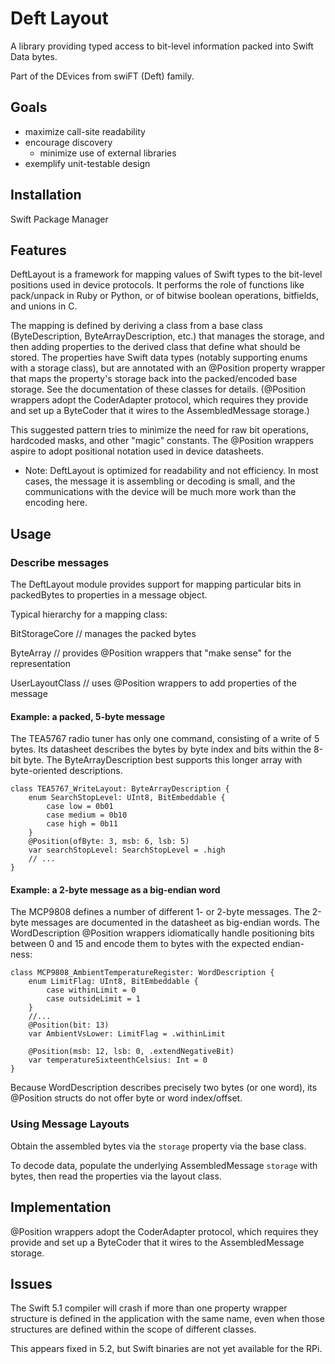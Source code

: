 # Deft Layout

A library providing typed access to bit-level information packed into Swift Data bytes.

Part of the DEvices from swiFT (Deft) family.


## Goals

- maximize call-site readability
- encourage discovery
  - minimize use of external libraries
- exemplify unit-testable design


## Installation

Swift Package Manager


## Features

DeftLayout is a framework for mapping values of Swift types to the bit-level positions
used in device protocols. It performs the role of functions like pack/unpack in Ruby or Python, or of
bitwise boolean operations, bitfields, and unions in C.

The mapping is defined by deriving a class from a base class (ByteDescription,
ByteArrayDescription, etc.) that manages the storage, and then adding properties to the
derived class that define what should be stored. The properties have Swift data types (notably
supporting enums with a storage class), but are annotated with an @Position property wrapper that
maps the property's storage back into the packed/encoded base storage. See the documentation
of these classes for details. (@Position wrappers adopt the CoderAdapter protocol, which
requires they provide and set up a ByteCoder that it wires to the AssembledMessage storage.)

This suggested pattern tries to minimize the need for raw bit operations, hardcoded masks, and
other "magic" constants. The @Position wrappers aspire to adopt positional notation used in
device datasheets.

- Note: DeftLayout is optimized for readability and not efficiency. In most cases, the message
it is assembling or decoding is small, and the communications with the device will be much more
work than the encoding here.



## Usage

### Describe messages

The DeftLayout module provides support for mapping particular bits in packedBytes
to properties in a message object.


Typical hierarchy for a mapping class:

  BitStorageCore  // manages the packed bytes

  ByteArray // provides @Position wrappers that "make sense" for the representation

  UserLayoutClass // uses @Position wrappers to add properties of the message


#### Example: a packed, 5-byte message

The TEA5767 radio tuner has only one command, consisting of a write of 5 bytes. Its datasheet
describes the bytes by byte index and bits within the 8-bit byte. The ByteArrayDescription best
supports this longer array with byte-oriented descriptions.

    class TEA5767_WriteLayout: ByteArrayDescription {
        enum SearchStopLevel: UInt8, BitEmbeddable {
            case low = 0b01
            case medium = 0b10
            case high = 0b11
        }
        @Position(ofByte: 3, msb: 6, lsb: 5)
        var searchStopLevel: SearchStopLevel = .high
        // ...
    }

#### Example: a 2-byte message as a big-endian word

The MCP9808 defines a number of different 1- or 2-byte messages. The 2-byte messages are
documented in the datasheet as big-endian words. The WordDescription @Position wrappers
idiomatically handle positioning bits between 0 and 15 and encode them to bytes with the
expected endian-ness:

    class MCP9808_AmbientTemperatureRegister: WordDescription {
        enum LimitFlag: UInt8, BitEmbeddable {
            case withinLimit = 0
            case outsideLimit = 1
        }
        //...
        @Position(bit: 13)
        var AmbientVsLower: LimitFlag = .withinLimit

        @Position(msb: 12, lsb: 0, .extendNegativeBit)
        var temperatureSixteenthCelsius: Int = 0
    }

Because WordDescription describes precisely two bytes (or one word), its @Position structs
do not offer byte or word index/offset.

### Using Message Layouts

Obtain the assembled bytes via the `storage` property via the base class.

To decode data, populate the underlying AssembledMessage `storage` with bytes, then read the
properties via the layout class.


## Implementation

@Position wrappers adopt the CoderAdapter protocol, which requires they provide and set up a ByteCoder that it wires to the AssembledMessage storage.


## Issues

The Swift 5.1 compiler will crash if more than one property wrapper structure is defined in the application
with the same name, even when those structures are defined within the scope of different classes.

This appears fixed in 5.2, but Swift binaries are not yet available for the RPi.
